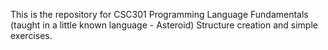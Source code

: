 This is the repository for CSC301 Programming Language Fundamentals (taught in a little known language - Asteroid) 
Structure creation and simple exercises.
